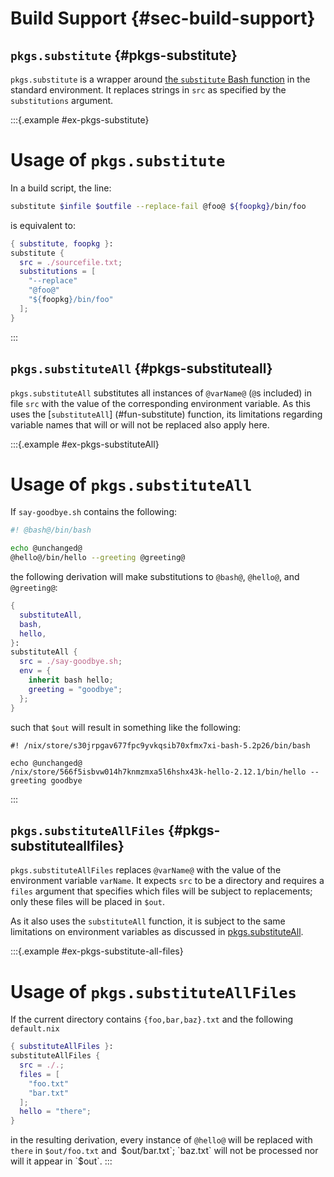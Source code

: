 # Build Support {#sec-build-support}

## `pkgs.substitute` {#pkgs-substitute}

`pkgs.substitute` is a wrapper around [the `substitute` Bash function](#fun-substitute) in the standard environment.
It replaces strings in `src` as specified by the `substitutions` argument.


:::{.example #ex-pkgs-substitute}
# Usage of `pkgs.substitute`

In a build script, the line:

```bash
substitute $infile $outfile --replace-fail @foo@ ${foopkg}/bin/foo
```

is equivalent to:

```nix
{ substitute, foopkg }:
substitute {
  src = ./sourcefile.txt;
  substitutions = [
    "--replace"
    "@foo@"
    "${foopkg}/bin/foo"
  ];
}
```
:::

## `pkgs.substituteAll` {#pkgs-substituteall}

`pkgs.substituteAll` substitutes all instances of `@varName@` (`@`s included) in file `src` with the value of the corresponding environment variable.
As this uses the [`substituteAll`] (#fun-substitute) function, its limitations regarding variable names that will or will not be replaced also apply here.

:::{.example #ex-pkgs-substituteAll}
# Usage of `pkgs.substituteAll`

If `say-goodbye.sh` contains the following:

```bash
#! @bash@/bin/bash

echo @unchanged@
@hello@/bin/hello --greeting @greeting@
```

the following derivation will make substitutions to `@bash@`, `@hello@`, and `@greeting@`:

```nix
{
  substituteAll,
  bash,
  hello,
}:
substituteAll {
  src = ./say-goodbye.sh;
  env = {
    inherit bash hello;
    greeting = "goodbye";
  };
}
```

such that `$out` will result in something like the following:

```
#! /nix/store/s30jrpgav677fpc9yvkqsib70xfmx7xi-bash-5.2p26/bin/bash

echo @unchanged@
/nix/store/566f5isbvw014h7knmzmxa5l6hshx43k-hello-2.12.1/bin/hello --greeting goodbye
```
:::

## `pkgs.substituteAllFiles` {#pkgs-substituteallfiles}

`pkgs.substituteAllFiles` replaces `@varName@` with the value of the environment variable `varName`.
It expects `src` to be a directory and requires a `files` argument that specifies which files will be subject to replacements; only these files will be placed in `$out`.

As it also uses the `substituteAll` function, it is subject to the same limitations on environment variables as discussed in [pkgs.substituteAll](#pkgs-substituteall).

:::{.example #ex-pkgs-substitute-all-files}
# Usage of `pkgs.substituteAllFiles`

If the current directory contains `{foo,bar,baz}.txt` and the following `default.nix`

```nix
{ substituteAllFiles }:
substituteAllFiles {
  src = ./.;
  files = [
    "foo.txt"
    "bar.txt"
  ];
  hello = "there";
}
```

in the resulting derivation, every instance of `@hello@` will be replaced with `there` in `$out/foo.txt` and` `$out/bar.txt`; `baz.txt` will not be processed nor will it appear in `$out`.
:::

